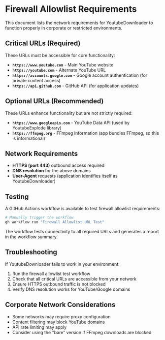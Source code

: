 # Firewall Allowlist Requirements

This document lists the network requirements for YoutubeDownloader to function properly in corporate or restricted environments.

## Critical URLs (Required)

These URLs must be accessible for core functionality:

- **`https://www.youtube.com`** - Main YouTube website
- **`https://youtube.com`** - Alternate YouTube URL
- **`https://accounts.google.com`** - Google account authentication (for private content access)
- **`https://api.github.com`** - GitHub API (for application updates)

## Optional URLs (Recommended)

These URLs enhance functionality but are not strictly required:

- **`https://www.googleapis.com`** - YouTube Data API (used by YoutubeExplode library)
- **`https://ffmpeg.org`** - FFmpeg information (app bundles FFmpeg, so this is informational)

## Network Requirements

- **HTTPS (port 443)** outbound access required
- **DNS resolution** for the above domains
- **User-Agent** requests (application identifies itself as YoutubeDownloader)

## Testing

A GitHub Actions workflow is available to test firewall allowlist requirements:

```bash
# Manually trigger the workflow
gh workflow run "Firewall Allowlist URL Test"
```

The workflow tests connectivity to all required URLs and generates a report in the workflow summary.

## Troubleshooting

If YoutubeDownloader fails to work in your environment:

1. Run the firewall allowlist test workflow
2. Check that all critical URLs are accessible from your network
3. Ensure HTTPS outbound traffic is not blocked
4. Verify DNS resolution works for YouTube/Google domains

## Corporate Network Considerations

- Some networks may require proxy configuration
- Content filtering may block YouTube domains
- API rate limiting may apply
- Consider using the "bare" version if FFmpeg downloads are blocked